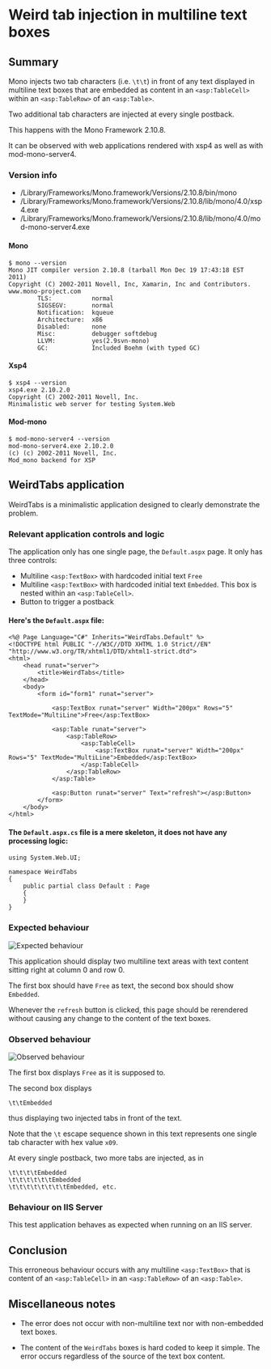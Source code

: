 Weird tab injection in multiline text boxes
===========================================

Summary
-------

Mono injects two tab characters (i.e. `\t\t`) in front of any text displayed
in multiline text boxes that are embedded as content in an `<asp:TableCell>`
within an `<asp:TableRow>` of an `<asp:Table>`.

Two additional tab characters are injected at every single postback.

This happens with the Mono Framework 2.10.8.

It can be observed with web applications rendered with xsp4 as well as
with mod-mono-server4.

### Version info

* /Library/Frameworks/Mono.framework/Versions/2.10.8/bin/mono
* /Library/Frameworks/Mono.framework/Versions/2.10.8/lib/mono/4.0/xsp4.exe
* /Library/Frameworks/Mono.framework/Versions/2.10.8/lib/mono/4.0/mod-mono-server4.exe

#### Mono

    $ mono --version
    Mono JIT compiler version 2.10.8 (tarball Mon Dec 19 17:43:18 EST 2011)
    Copyright (C) 2002-2011 Novell, Inc, Xamarin, Inc and Contributors. www.mono-project.com
            TLS:           normal
            SIGSEGV:       normal
            Notification:  kqueue
            Architecture:  x86
            Disabled:      none
            Misc:          debugger softdebug
            LLVM:          yes(2.9svn-mono)
            GC:            Included Boehm (with typed GC)

#### Xsp4

    $ xsp4 --version
    xsp4.exe 2.10.2.0
    Copyright (C) 2002-2011 Novell, Inc.
    Minimalistic web server for testing System.Web

#### Mod-mono

    $ mod-mono-server4 --version
    mod-mono-server4.exe 2.10.2.0
    (c) (c) 2002-2011 Novell, Inc.
    Mod_mono backend for XSP

WeirdTabs application
---------------------

WeirdTabs is a minimalistic application designed to clearly demonstrate the
problem.

### Relevant application controls and logic

The application only has one single page, the `Default.aspx` page. It
only has three controls:

- Multiline `<asp:TextBox>` with hardcoded initial text `Free`
- Multiline `<asp:TextBox>` with hardcoded initial text `Embedded`. This
  box is nested within an `<asp:TableCell>`.
- Button to trigger a postback

#### Here's the `Default.aspx` file:

    <%@ Page Language="C#" Inherits="WeirdTabs.Default" %>
    <!DOCTYPE html PUBLIC "-//W3C//DTD XHTML 1.0 Strict//EN" "http://www.w3.org/TR/xhtml1/DTD/xhtml1-strict.dtd">
    <html>
        <head runat="server">
            <title>WeirdTabs</title>
        </head>
        <body>
            <form id="form1" runat="server">

                <asp:TextBox runat="server" Width="200px" Rows="5" TextMode="MultiLine">Free</asp:TextBox>

                <asp:Table runat="server">
                    <asp:TableRow>
                        <asp:TableCell>
                            <asp:TextBox runat="server" Width="200px" Rows="5" TextMode="MultiLine">Embedded</asp:TextBox>
                        </asp:TableCell>
                    </asp:TableRow>
                </asp:Table>

                <asp:Button runat="server" Text="refresh"></asp:Button>
            </form>
        </body>
    </html>

#### The `Default.aspx.cs` file is a mere skeleton, it does not have any processing logic:

    using System.Web.UI;

    namespace WeirdTabs
    {
        public partial class Default : Page
        {
        }
    }

### Expected behaviour

![Expected behaviour](http://vanhoecke.org/github/WeirdTabs/expected.png)

This application should display two multiline text areas with text content
sitting right at column 0 and row 0.

The first box should have `Free` as text, the second box should show
`Embedded`.

Whenever the `refresh` button is clicked, this page should be rerendered
without causing any change to the content of the text boxes.


### Observed behaviour

![Observed behaviour](http://vanhoecke.org/github/WeirdTabs/observed.png)

The first box displays `Free` as it is supposed to.

The second box displays

    \t\tEmbedded

thus displaying two injected tabs in front of the text.

Note that the `\t` escape sequence shown in this text represents one
single tab character with hex value `x09`.

At every single postback, two more tabs are injected, as in

    \t\t\t\tEmbedded
    \t\t\t\t\t\tEmbedded
    \t\t\t\t\t\t\t\tEmbedded, etc.


### Behaviour on IIS Server

This test application behaves as expected when running on an IIS server.


Conclusion
----------

This erroneous behaviour occurs with any multiline `<asp:TextBox>` that is
content of an `<asp:TableCell>` in an `<asp:TableRow>` of an `<asp:Table>`.


Miscellaneous notes
-------------------

- The error does not occur with non-multiline text nor with non-embedded
  text boxes.

- The content of the `WeirdTabs` boxes is hard coded to keep it simple.
  The error occurs regardless of the source of the text box content.

